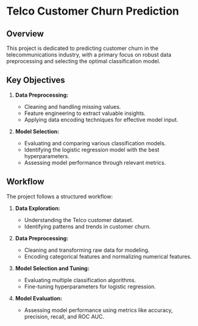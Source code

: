 # Telco Customer Churn Prediction

## Overview

This project is dedicated to predicting customer churn in the telecommunications industry, with a primary focus on robust data preprocessing and selecting the optimal classification model.

## Key Objectives

1. **Data Preprocessing:**
   - Cleaning and handling missing values.
   - Feature engineering to extract valuable insights.
   - Applying data encoding techniques for effective model input.

2. **Model Selection:**
   - Evaluating and comparing various classification models.
   - Identifying the logistic regression model with the best hyperparameters.
   - Assessing model performance through relevant metrics.

## Workflow

The project follows a structured workflow:

1. **Data Exploration:**
   - Understanding the Telco customer dataset.
   - Identifying patterns and trends in customer churn.

2. **Data Preprocessing:**
   - Cleaning and transforming raw data for modeling.
   - Encoding categorical features and normalizing numerical features.

3. **Model Selection and Tuning:**
   - Evaluating multiple classification algorithms.
   - Fine-tuning hyperparameters for logistic regression.

4. **Model Evaluation:**
   - Assessing model performance using metrics like accuracy, precision, recall, and ROC AUC.
